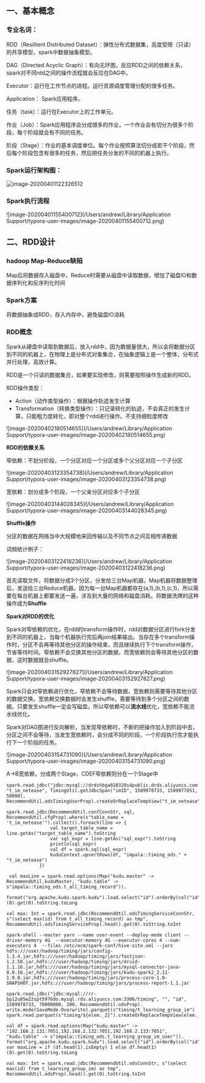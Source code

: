 ## 一、基本概念

### 专业名词：

RDD（Resillient Distributed Dataset）：弹性分布式数据集，高度受限（只读）的共享模型，spark中数据抽象模型。

DAG（Directed Acyclic Graph）：有向无环图，反应RDD之间的依赖关系，spark对不同rdd之间的操作流程就会反应在DAG中。

Executor：运行在工作节点的进程。运行资源调度管理分配的很多任务。

Application： Spark应用程序。

任务（task）：运行在Executor上的工作单元。

作业（Job）：Spark应用程序会分成很多的作业，一个作业会有切分为很多个阶段，每个阶段就会有不同的任务。

阶段（Stage）：作业的基本调度单位。每个作业按照算法切分成若干个阶段，然后每个阶段包含有很多的任务，然后把任务分发的不同的机器上执行。

### Spark运行架构图：

![image-20200401122326512]([https://github.com/Andrew9980/spark-study/blob/master/image/spark%E8%BF%90%E8%A1%8C%E6%B5%81%E7%A8%8B%E5%9B%BE.png])





### Spark执行流程

![image-20200401155400712](/Users/andrew/Library/Application Support/typora-user-images/image-20200401155400712.png)

## 二、RDD设计

### hadoop Map-Reduce缺陷

Map后将数据存入磁盘中，Reduce时需要从磁盘中读取数据，增加了磁盘IO和数据序列化和反序列化时间

### Spark方案

将数据抽象成RDD，存入内存中，避免磁盘IO消耗

### RDD概念

Spark从硬盘中读取到数据后，放入rdd中，因为数据量很大，所以会将数据分区到不同的机器上，在物理上是分布式对象集合，在抽象逻辑上是一个整体，分布式并行处理，高效计算。

RDD是一个只读的数据集合，如果要实现修改，则需要按照操作生成新的RDD。

RDD操作类型：

- Action（动作类型操作）：根据操作轨迹发生计算
- Transformation（转换类型操作）：只记录转化的轨迹，不会真正的发生计算，只能粗力度转化，即对整个rdd进行操作。不支持细粒度修改

![image-20200402180514655](/Users/andrew/Library/Application Support/typora-user-images/image-20200402180514655.png)

**RDD的依赖关系**

窄依赖：不划分阶段，一个分区对应一个分区或多个父分区对应一个子分区

![image-20200403123354738](/Users/andrew/Library/Application Support/typora-user-images/image-20200403123354738.png)

宽依赖：划分成多个阶段，一个父亲分区对应多个子分区

![image-20200403144028345](/Users/andrew/Library/Application Support/typora-user-images/image-20200403144028345.png)



**Shuffle操作**

分区的数据在网络当中大规模地来回传输以及不同节点之间互相传递数据

词频统计例子：

![image-20200403122418236](/Users/andrew/Library/Application Support/typora-user-images/image-20200403122418236.png)

首先读取文件，将数据分成3个分区，分发给三台Map机器，Map机器将数据整理后，发送给三台Reduce机器，因为每一台Map机器都存在(a,1),(b,1),(c,1)，所以需要在每台机器上都要发送一遍，涉及到大量的网络和磁盘消耗。将数据洗牌的这种操作成为**Shuffle**

**Spark对RDD的优化**

Spark对窄依赖的优化，在rdd的transform操作时，rdd对数据分区进行fork分发到不同的机器上，当每个机器执行完后再join结果输出。当存在多个transform操作时，分区不会再等待其他分区的操作结束，而且继续执行下个transform操作，节省等待时间。窄依赖不会交换其他分区的数据，而宽依赖则会等待其他分区的数据，这时数据就会shuffle。

![image-20200403152927827](/Users/andrew/Library/Application Support/typora-user-images/image-20200403152927827.png)

Spark只会对窄依赖进行优化，窄依赖不会等待数据，宽依赖则需要等待其他分区的数据交换。宽依赖交换数据时会发生shuffle，需要等待到多个分区之间的数据。只要发生shuffle一定会写磁盘。所以窄依赖可以**流水线**优化，宽依赖不能流水线优化。

Spark对DAG图进行反向解析，当发现窄依赖时，不断的把操作加入到阶段中去，分区之间不会等待，当发生宽依赖时，会分成不同的阶段，一个阶段执行完才能执行下一个阶段的任务。

![image-20200403154731090](/Users/andrew/Library/Application Support/typora-user-images/image-20200403154731090.png)

A->B宽依赖，分成两个Stage，CDEF窄依赖则分在一个Stage中







```
spark.read.jdbc("jdbc:mysql://drdshbga020328s4public.drds.aliyuncs.com:3306/timing_user", "t_im_netease", TimingUtil.getJdbcSpan("imID", 1589978733, 1589977851, 50000), RecommendUtil.odsTimingUserProp).createOrReplaceTempView("t_im_netease")
```

``` 
spark.read.jdbc(RecommendUtil.confConnStr, sql, RecommendUtil.cfgProp).where(s"table_name = 't_im_netease'").collect().foreach(line => {
                val target_table_name = line.getAs("target_table_name").toString
                var sql_expr = line.getAs("sql_expr").toString
                println(sql_expr)
                val df = spark.sql(sql_expr)
                kuduContext.upsertRows(df, "impala::timing_ods." + "t_im_netease")
            })
```

```
 val maxLine = spark.read.options(Map("kudu.master" -> RecommendUtil.kuduMaster, "kudu.table" -> s"impala::timing_ods.t_all_timing_record")).
            format("org.apache.kudu.spark.kudu").load.select("id").orderBy(col("id").desc).head(1)(0).get(0).toString.toLong
```

``` 
val max: Int = spark.read.jdbc(RecommendUtil.odsTimingServiceConnStr, s"(select max(id) from t_all_timing_record) as tmp", RecommendUtil.odsTimingServiceProp).head().get(0).toString.toInt
```

``` 
spark-shell --master yarn --name user-event --deploy-mode client --driver-memory 4G  --executor-memory 4G --executor-cores 4 --num-executors 4  --files /etc/ecm/spark-conf/hive-site.xml --jars hdfs:///user/hadoop/timing/jars/config-1.3.4.jar,hdfs:///user/hadoop/timing/jars/fastjson-1.2.58.jar,hdfs:///user/hadoop/timing/jars/druid-1.1.16.jar,hdfs:///user/hadoop/timing/jars/mysql-connector-java-8.0.16.jar,hdfs:///user/hadoop/timing/jars/kudu-spark2_2.11-1.9.0.jar,hdfs:///user/hadoop/timing/jars/process-core-1.0-SNAPSHOT.jar,hdfs:///user/hadoop/timing/jars/process-report-1.1.jar
```

``` 
spark.read.jdbc("jdbc:mysql://rr-bp12u85w22spt5976do.mysql.rds.aliyuncs.com:3306/timing", "", "id", 1589978733, 70000000, 200, RecommendUtil.odsProp).     write.mode(SaveMode.Overwrite).parquet(s"timing/t_learning_group_im")             spark.read.parquet(s"timing/${elem._2}").createOrReplaceTempView(elem._2)
```

```
val df = spark.read.options(Map("kudu.master" -> "192.168.2.131:7051,192.168.2.132:7051,192.168.2.133:7051", "kudu.table" -> s"impala::timing_ods.t_learning_group_im_user")).             format("org.apache.kudu.spark.kudu").load.select("id").orderBy(col("id").desc)
var maxLine = if (df.head(1).isEmpty) 1 else df.head(1)(0).get(0).toString.toLong
```

``` 
val max: Int = spark.read.jdbc(RecommendUtil.odsConnStr, s"(select max(id) from t_learning_group_im) as tmp", RecommendUtil.odsProp).head().get(0).toString.toInt
```

